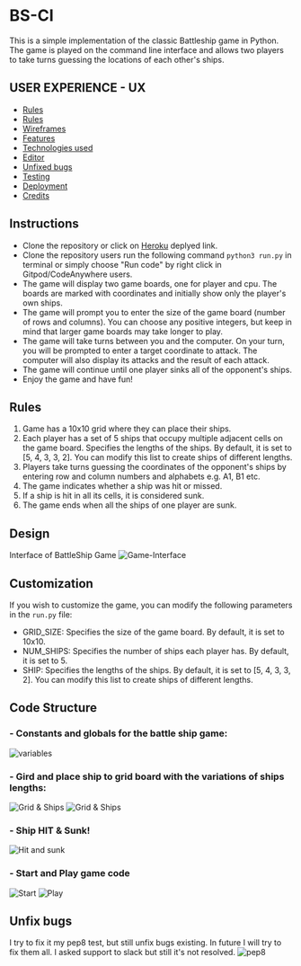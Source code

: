 # BS-CI
This is a simple implementation of the classic Battleship game in Python. The game is played on the command line interface and allows two players to take turns guessing the locations of each other's ships.

## USER EXPERIENCE - UX
+ [Rules](#rules "Rules")
+ [Rules](#rules "Rules")
+ [Wireframes](#wireframes "Wireframes")
+ [Features](#features "Features")
+ [Technologies used](#technologies-used "Technologies used")
+ [Editor](#editor "Editor")
+ [Unfixed bugs](#unfixed-bugs "Unfixed bugs")
+ [Testing](#testing "Testing")
+ [Deployment](#deployment "Deployment")
+ [Credits](#credits "Credits")

## Instructions
- Clone the repository or click on [Heroku](https://battleship-game-ci.herokuapp.com/) deplyed link.
- Clone the repository users run the following command `python3 run.py` in terminal or simply choose "Run code" by right click in Gitpod/CodeAnywhere users.
- The game will display two game boards, one for player and cpu. The boards are marked with coordinates and initially show only the player's own ships.
- The game will prompt you to enter the size of the game board (number of rows and columns). You can choose any positive integers, but keep in mind that larger game boards may take longer to play.
- The game will take turns between you and the computer. On your turn, you will be prompted to enter a target coordinate to attack. The computer will also display its attacks and the result of each attack.
- The game will continue until one player sinks all of the opponent's ships.
- Enjoy the game and have fun!

## Rules
1. Game has a 10x10 grid where they can place their ships.
2. Each player has a set of 5 ships that occupy multiple adjacent cells on the game board. Specifies the lengths of the ships. By default, it is set to [5, 4, 3, 3, 2]. You can modify this list to create ships of different lengths.
3. Players take turns guessing the coordinates of the opponent's ships by entering row and column numbers and alphabets e.g. A1, B1 etc.
4. The game indicates whether a ship was hit or missed.
5. If a ship is hit in all its cells, it is considered sunk.
6. The game ends when all the ships of one player are sunk.

## Design
Interface of BattleShip Game
![Game-Interface](/assets/images/game-interface.png)

## Customization
If you wish to customize the game, you can modify the following parameters in the `run.py` file:
- GRID_SIZE: Specifies the size of the game board. By default, it is set to 10x10.
- NUM_SHIPS: Specifies the number of ships each player has. By default, it is set to 5.
- SHIP: Specifies the lengths of the ships. By default, it is set to [5, 4, 3, 3, 2]. You can modify this list to create ships of different lengths.

## Code Structure
### - Constants and globals for the battle ship game:
![variables](/assets/images/Variables.png)

### - Gird and place ship to grid board with the variations of ships lengths:
![Grid & Ships](/assets/images/Place-ships.png)
![Grid & Ships](/assets/images/Add-ship-grid.png)

### - Ship HIT & Sunk!
![Hit and sunk](/assets/images/hit&sunk.png)

### - Start and Play game code
![Start](/assets/images/play.png)
![Play](/assets/images/game.png)

## Unfix bugs
I try to fix it my pep8 test, but still unfix bugs existing. In future I will try to fix them all. I asked support to slack but still it's not resolved. 
![pep8](/assets/images/pep8-test.png)



